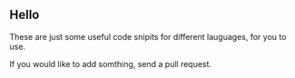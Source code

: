 ## Hello

These are just some useful code snipits for different lauguages, for you to use.

If you would like to add somthing, send a pull request.

